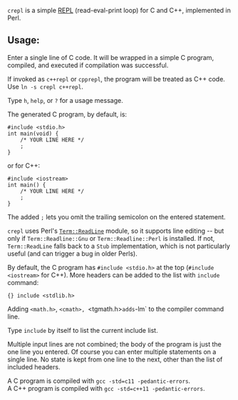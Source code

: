 `crepl` is a simple
[REPL](https://en.wikipedia.org/wiki/Read%E2%80%93eval%E2%80%93print_loop)
(read-eval-print loop) for C and C++, implemented in Perl.

## Usage:

Enter a single line of C code.  It will be wrapped in a simple
C program, compiled, and executed if compilation was successful.

If invoked as `c++repl` or `cpprepl`, the program will be treated as
C++ code.  Use `ln -s crepl c++repl`.

Type `h`, `help`, or `?` for a usage message.

The generated C program, by default, is:
```
#include <stdio.h>
int main(void) {
    /* YOUR LINE HERE */
    ;
}
```
or for C++:
```
#include <iostream>
int main() {
    /* YOUR LINE HERE */
    ;
}
```

The added `;` lets you omit the trailing semicolon on the entered statement.

`crepl` uses Perl's
[`Term::ReadLine`](https://metacpan.org/pod/Term::ReadLine) module,
so it supports line editing -- but only if `Term::Readline::Gnu`
or `Term::Readline::Perl` is installed.  If not, `Term::ReadLine` falls
back to a `Stub` implementation, which is not particularly useful (and
can trigger a bug in older Perls).

By default, the C program has `#include <stdio.h>` at the top
(`#include <iostream>` for C++).  More headers can be added to the
list with `include` command:

    {} include <stdlib.h>

Adding `<math.h>`, `<cmath>, `<tgmath.h>` adds `-lm` to the compiler
command line.

Type `include` by itself to list the current include list.

Multiple input lines are not combined; the body of the program
is just the one line you entered.  Of course you can enter multiple
statements on a single line.  No state is kept from one line to the
next, other than the list of included headers.

A C program is compiled with `gcc -std=c11 -pedantic-errors`.  
A C++ program is compiled with `gcc -std=c++11 -pedantic-errors`.
